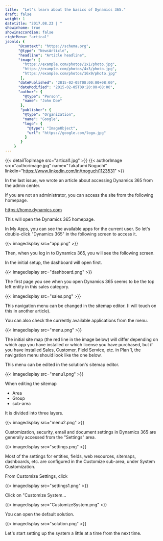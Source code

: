 ```yaml
---
title:  "Let's learn about the basics of Dynamics 365."
draft: false
weight: 1
datetitle: "2017.08.23 | "
showinhome: true
showinaccordian: false
rightMenu: "artical"
jsonld: {
      "@context": "https://schema.org",
      "@type": "NewsArticle",
      "headline": "Article headline",
      "image": [
        "https://example.com/photos/1x1/photo.jpg",
        "https://example.com/photos/4x3/photo.jpg",
        "https://example.com/photos/16x9/photo.jpg"
       ],
      "datePublished": "2015-02-05T08:00:00+08:00",
      "dateModified": "2015-02-05T09:20:00+08:00",
      "author": {
        "@type": "Person",
        "name": "John Doe"
       },
       "publisher": {
        "@type": "Organization",
        "name": "Google",
        "logo": {
          "@type": "ImageObject",
          "url": "https://google.com/logo.jpg"
         }
       }
    }
---
```

{{< detailTopImage src="artical1.jpg" >}}
{{< authorImage src="authorimage.jpg" name="Takafumi Noguchi" linkdin="https://www.linkedin.com/in/tnoguchi1123531" >}}
<!-- Intro  -->
In the last issue, we wrote an article about accessing Dynamics 365 from the admin center.

If you are not an administrator, you can access the site from the following homepage.

https://home.dynamics.com

This will open the Dynamics 365 homepage.

In My Apps, you can see the available apps for the current user. So let's double-click "Dynamics 365" in the following screen to access it.
<!-- Image= app.png -->
{{< imagedisplay src="app.png" >}}

Then, when you log in to Dynamics 365, you will see the following screen.

In the initial setup, the dashboard will open first.
<!-- Image= dashboard.png -->
{{< imagedisplay src="dashboard.png" >}}

The first page you see when you open Dynamics 365 seems to be the top left entity in this sales category.
<!-- Image= sales.png -->
{{< imagedisplay src="sales.png" >}}

This navigation menu can be changed in the sitemap editor. (I will touch on this in another article).

You can also check the currently available applications from the menu.
<!-- Image= menu.png -->
{{< imagedisplay src="menu.png" >}}

The initial site map (the red line in the image below) will differ depending on which app you have installed or which license you have purchased, but if you have installed Sales, Customer, Field Service, etc. in Plan 1, the navigation menu should look like the one below.

This menu can be edited in the solution's sitemap editor.
<!-- Image= menu1.png -->
{{< imagedisplay src="menu1.png" >}}

When editing the sitemap
* Area
* Group
* sub-area

It is divided into three layers.
<!-- Image= menu2.png -->
{{< imagedisplay src="menu2.png" >}}

Customization, security, email and document settings in Dynamics 365 are generally accessed from the "Settings" area.
<!-- Image= settings.png -->
{{< imagedisplay src="settings.png" >}}

Most of the settings for entities, fields, web resources, sitemaps, dashboards, etc. are configured in the Customize sub-area, under System Customization.

From Customize Settings, click
<!-- Image= settings1.png -->
{{< imagedisplay src="settings1.png" >}}

Click on "Customize System...
<!-- Image= CustomizeSystem.png -->
{{< imagedisplay src="CustomizeSystem.png" >}}

You can open the default solution.
<!-- Image= solution.png -->
{{< imagedisplay src="solution.png" >}}

Let's start setting up the system a little at a time from the next time.